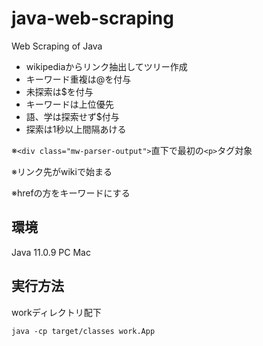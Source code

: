 # java-web-scraping
Web Scraping of Java

- wikipediaからリンク抽出してツリー作成
- キーワード重複は@を付与
- 未探索は$を付与
- キーワードは上位優先
- 語、学は探索せず$付与
- 探索は1秒以上間隔あける

※`<div class="mw-parser-output">`直下で最初の`<p>`タグ対象

※リンク先がwikiで始まる

※hrefの方をキーワードにする


## 環境

Java 11.0.9
PC   Mac

## 実行方法

workディレクトリ配下

```
java -cp target/classes work.App
```
